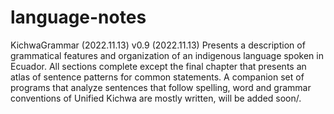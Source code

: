 # language-notes

KichwaGrammar (2022.11.13) v0.9
(2022.11.13) Presents a description of grammatical features and organization of an indigenous language spoken in Ecuador.
All sections complete except the final chapter that presents an atlas of sentence patterns for common statements.
A companion set of programs that analyze sentences that follow spelling, word and grammar conventions of Unified Kichwa
  are mostly written, will be added soon/.

